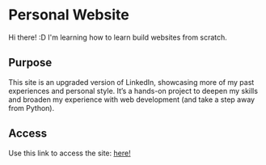 # Personal Website

Hi there! :D I'm learning how to learn build websites from scratch.

## Purpose

This site is an upgraded version of LinkedIn, showcasing more of my past experiences and personal style. It’s a hands-on project to deepen my skills and broaden my experience with web development (and take a step away from Python).

## Access

Use this link to access the site: [here!](https://dylancc5.github.io/)
